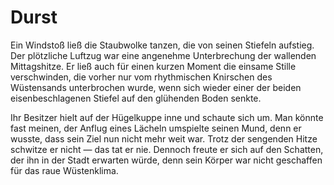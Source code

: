 # Durst

Ein Windstoß ließ die Staubwolke tanzen, die von seinen Stiefeln aufstieg. Der plötzliche Luftzug war eine angenehme Unterbrechung der wallenden Mittagshitze. Er ließ auch für einen kurzen Moment die einsame Stille verschwinden, die vorher nur vom rhythmischen Knirschen des Wüstensands unterbrochen wurde, wenn sich wieder einer der beiden eisenbeschlagenen Stiefel auf den glühenden Boden senkte.

Ihr Besitzer hielt auf der Hügelkuppe inne und schaute sich um. Man könnte fast meinen, der Anflug eines Lächeln umspielte seinen Mund, denn er wusste, dass sein Ziel nun nicht mehr weit war. Trotz der sengenden Hitze schwitze er nicht &mdash; das tat er nie. Dennoch freute er sich auf den Schatten, der ihn in der Stadt erwarten würde, denn sein Körper war nicht geschaffen für das raue Wüstenklima.
